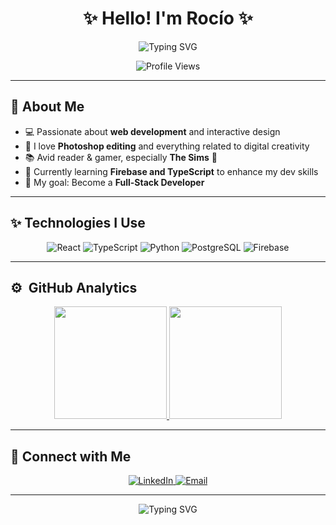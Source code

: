 <h1 align="center">✨ Hello! I'm Rocío ✨</h1>

<p align="center">
  <img src="https://readme-typing-svg.herokuapp.com?font=Pacifico&size=28&color=FFB6C1&center=true&vCenter=true&width=600&height=50&lines=Web+Developer+in+Progress;Passionate+about+Creativity+%26+Design;Tech+Enthusiast+%26+Photoshop+Lover;Welcome+to+my+profile!+🌸" alt="Typing SVG" />
</p>

<p align="center">
  <img src="https://komarev.com/ghpvc/?username=Roussd&label=Profile+Views&color=FFB6C1&style=flat-square" alt="Profile Views" />
</p>

---

## 🌸 About Me  
- 💻 Passionate about **web development** and interactive design  
- 🎨 I love **Photoshop editing** and everything related to digital creativity  
- 📚 Avid reader & gamer, especially **The Sims** 🏡  
- 🌱 Currently learning **Firebase and TypeScript** to enhance my dev skills  
- 🎯 My goal: Become a **Full-Stack Developer**  

---

## ✨ Technologies I Use  
<p align="center">
  <img src="https://img.shields.io/badge/React-61DAFB?style=for-the-badge&logo=react&logoColor=black" alt="React" />
  <img src="https://img.shields.io/badge/TypeScript-3178C6?style=for-the-badge&logo=typescript&logoColor=white" alt="TypeScript" />
  <img src="https://img.shields.io/badge/Python-3776AB?style=for-the-badge&logo=python&logoColor=white" alt="Python" />
  <img src="https://img.shields.io/badge/PostgreSQL-336791?style=for-the-badge&logo=postgresql&logoColor=white" alt="PostgreSQL" />
  <img src="https://img.shields.io/badge/Firebase-FFCA28?style=for-the-badge&logo=firebase&logoColor=black" alt="Firebase" />
</p>

---

## ⚙️ &nbsp;GitHub Analytics

<p align="center">
  <a href="https://github.com/Roussd">
    <img height="180em" src="https://github-readme-stats-eight-theta.vercel.app/api?username=Roussd&show_icons=true&theme=algolia&include_all_commits=true&count_private=true"/>
  </a>
  <a href="https://github.com/Roussd">
    <img height="180em" src="https://github-readme-stats-eight-theta.vercel.app/api/top-langs/?username=Roussd&layout=compact&langs_count=8&theme=algolia"/>
  </a>
</p>

---

## 📲 Connect with Me  
<p align="center">
  <a href="https://www.linkedin.com/in/rociorivastp/" target="_blank">
    <img src="https://img.shields.io/badge/LinkedIn-FFB6C1?style=for-the-badge&logo=linkedin&logoColor=white" alt="LinkedIn" />
  </a>
  <a href="mailto:rocioriva@gmail.com">
    <img src="https://img.shields.io/badge/Email-FFC0CB?style=for-the-badge&logo=gmail&logoColor=white" alt="Email" />
  </a>
</p>

---

<p align="center">
  <img src="https://readme-typing-svg.herokuapp.com?font=Pacifico&size=26&color=FFB6C1&center=true&vCenter=true&width=600&height=50&lines=Thanks+for+stopping+by!+🌷" alt="Typing SVG" />
</p>
